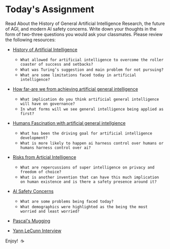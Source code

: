 # Today's Assignment

Read About the History of General Artificial Intelligence Research, the future of AGI, and modern AI safety concerns. Write down your thoughts in the form of two-three questions you would ask your classmates. Please review the following resources:

* [History of Artificial Intelligence](http://sitn.hms.harvard.edu/flash/2017/history-artificial-intelligence/)
  * `What allowed for artificial intelligence to overcome the roller coaster of success and setbacks?`
  * `What was Turing’s suggestion and main problem for not pursuing?`
  * `What are some limitations faced today in artificial intelligence?`

* [How far-are we from achieving artificial general intelligence](https://www.forbes.com/sites/cognitiveworld/2019/06/10/how-far-are-we-from-achieving-artificial-general-intelligence/#e8aa1876dc4d)
  * `What implication do you think artificial general intelligence will have on governance?`
  * `In what forms will we see general intelligence being applied as first?`

* [Humans Fascination with artificial general intellgience](https://www.informationweek.com/big-data/ai-machine-learning/humans-fascination-with-artificial-general-intelligence/a/d-id/1334885)
  * `What has been the driving goal for artificial intelligence development?`
  * `What is more likely to happen ai harness control over humans or humans harness control over ai?`

* [Risks from Articial Intelligence](https://www.cser.ac.uk/research/risks-from-artificial-intelligence/)
  * `What are repercussions of super intelligence on privacy and freedom of choice?`
  * `What is another invention that can have this much implication on human existence and is there a safety presence around it?`

* [AI Safety Concerns](https://www.vox.com/future-perfect/2019/1/9/18174081/fhi-govai-ai-safety-american-public-worried-ai-catastrophe)
  * `What are some problems being faced today?`
  * `What demographics were highlighted as the being the most worried and least worried?`

* [Pascal's Mugging](https://www.youtube.com/watch?v=JRuNA2eK7w0)
* [Yann LeCunn Interview](https://www.youtube.com/watch?v=SGSOCuByo24)

Enjoy!  :coffee:
